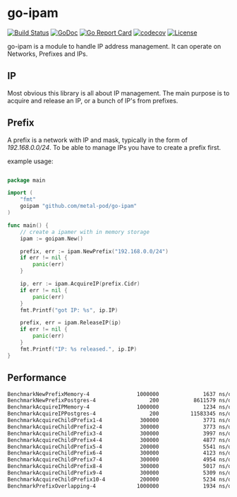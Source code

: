 # go-ipam

[![Build Status](https://travis-ci.org/metal-pod/go-ipam.svg?branch=master)](https://travis-ci.org/metal-pod/go-ipam)
[![GoDoc](https://godoc.org/github.com/metal-pod/go-ipam?status.svg)](https://godoc.org/github.com/metal-pod/go-ipam)
[![Go Report Card](https://goreportcard.com/badge/github.com/metal-pod/go-ipam)](https://goreportcard.com/report/github.com/metal-pod/go-ipam)
[![codecov](https://codecov.io/gh/metal-pod/go-ipam/branch/master/graph/badge.svg)](https://codecov.io/gh/metal-pod/go-ipam)
[![License](https://img.shields.io/badge/license-MIT-blue.svg)](https://github.com/metal-pod/go-ipam/blob/master/LICENSE)

go-ipam is a module to handle IP address management. It can operate on Networks, Prefixes and IPs.

## IP

Most obvious this library is all about IP management. The main purpose is to acquire and release an IP, or a bunch of
IP's from prefixes.

## Prefix

A prefix is a network with IP and mask, typically in the form of *192.168.0.0/24*. To be able to manage IPs you have to create a prefix first.

example usage:

```go

package main

import (
    "fmt"
    goipam "github.com/metal-pod/go-ipam"
)

func main() {
    // create a ipamer with in memory storage
    ipam := goipam.New()

    prefix, err := ipam.NewPrefix("192.168.0.0/24")
    if err != nil {
        panic(err)
    }

    ip, err := ipam.AcquireIP(prefix.Cidr)
    if err != nil {
        panic(err)
    }
    fmt.Printf("got IP: %s", ip.IP)

    prefix, err = ipam.ReleaseIP(ip)
    if err != nil {
        panic(err)
    }
    fmt.Printf("IP: %s released.", ip.IP)
}
```

## Performance

```bash
BenchmarkNewPrefixMemory-4               1000000              1637 ns/op             728 B/op         27 allocs/op
BenchmarkNewPrefixPostgres-4                 200           8611579 ns/op            6170 B/op        155 allocs/op
BenchmarkAcquireIPMemory-4               1000000              1234 ns/op             232 B/op         15 allocs/op
BenchmarkAcquireIPPostgres-4                 200          11583345 ns/op            7252 B/op        184 allocs/op
BenchmarkAcquireChildPrefix1-4            300000              3771 ns/op            1528 B/op         58 allocs/op
BenchmarkAcquireChildPrefix2-4            300000              3773 ns/op            1528 B/op         58 allocs/op
BenchmarkAcquireChildPrefix3-4            300000              3997 ns/op            1541 B/op         58 allocs/op
BenchmarkAcquireChildPrefix4-4            300000              4877 ns/op            1581 B/op         60 allocs/op
BenchmarkAcquireChildPrefix5-4            200000              5541 ns/op            1854 B/op         70 allocs/op
BenchmarkAcquireChildPrefix6-4            300000              4123 ns/op            1528 B/op         58 allocs/op
BenchmarkAcquireChildPrefix7-4            300000              4954 ns/op            1528 B/op         58 allocs/op
BenchmarkAcquireChildPrefix8-4            300000              5017 ns/op            1528 B/op         58 allocs/op
BenchmarkAcquireChildPrefix9-4            300000              5309 ns/op            1528 B/op         58 allocs/op
BenchmarkAcquireChildPrefix10-4           200000              5234 ns/op            1532 B/op         58 allocs/op
BenchmarkPrefixOverlapping-4             1000000              1934 ns/op             432 B/op         24 allocs/op
```
